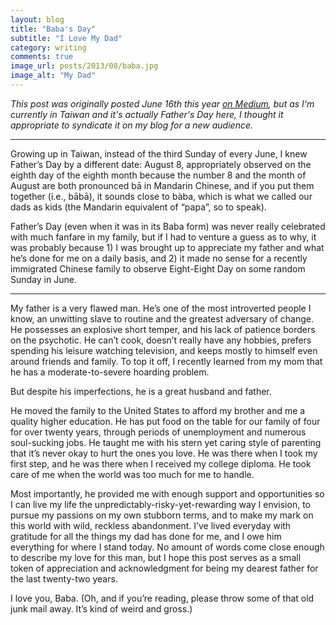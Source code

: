 ```yaml
---
layout: blog
title: "Baba's Day"
subtitle: "I Love My Dad"
category: writing
comments: true
image_url: posts/2013/08/baba.jpg
image_alt: "My Dad"
---
```


*This post was originally posted June 16th this year [on Medium][post], but as I'm currently in Taiwan and it's actually Father's Day here, I thought it appropriate to syndicate it on my blog for a new audience.*

[post]: https://medium.com/whos-your-daddy/d216622e44cb

- - -

Growing up in Taiwan, instead of the third Sunday of every June, I knew Father’s Day by a different date: August 8, appropriately observed on the eighth day of the eighth month because the number 8 and the month of August are both pronounced bā in Mandarin Chinese, and if you put them together (i.e., bābā), it sounds close to bàba, which is what we called our dads as kids (the Mandarin equivalent of “papa”, so to speak).

Father’s Day (even when it was in its Baba form) was never really celebrated with much fanfare in my family, but if I had to venture a guess as to why, it was probably because 1) I was brought up to appreciate my father and what he’s done for me on a daily basis, and 2) it made no sense for a recently immigrated Chinese family to observe Eight-Eight Day on some random Sunday in June.

- - -

My father is a very flawed man. He’s one of the most introverted people I know, an unwitting slave to routine and the greatest adversary of change. He possesses an explosive short temper, and his lack of patience borders on the psychotic. He can’t cook, doesn’t really have any hobbies, prefers spending his leisure watching television, and keeps mostly to himself even around friends and family. To top it off, I recently learned from my mom that he has a moderate-to-severe hoarding problem.

But despite his imperfections, he is a great husband and father.

He moved the family to the United States to afford my brother and me a quality higher education. He has put food on the table for our family of four for over twenty years, through periods of unemployment and numerous soul-sucking jobs. He taught me with his stern yet caring style of parenting that it’s never okay to hurt the ones you love. He was there when I took my first step, and he was there when I received my college diploma. He took care of me when the world was too much for me to handle.

Most importantly, he provided me with enough support and opportunities so I can live my life the unpredictably-risky-yet-rewarding way I envision, to pursue my passions on my own stubborn terms, and to make my mark on this world with wild, reckless abandonment. I’ve lived everyday with gratitude for all the things my dad has done for me, and I owe him everything for where I stand today. No amount of words come close enough to describe my love for this man, but I hope this post serves as a small token of appreciation and acknowledgment for being my dearest father for the last twenty-two years.

I love you, Baba. (Oh, and if you’re reading, please throw some of that old junk mail away. It’s kind of weird and gross.)
